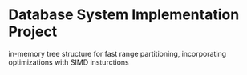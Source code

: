 # Database System Implementation Project
in-memory tree structure for fast range partitioning, incorporating optimizations with SIMD insturctions
